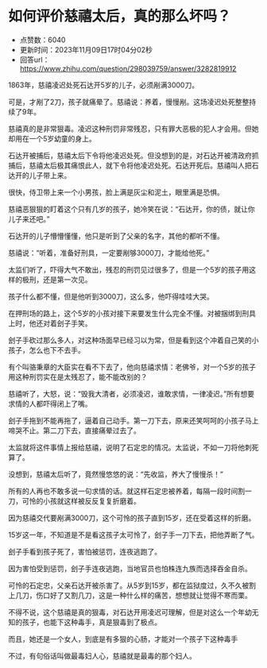 # 如何评价慈禧太后，真的那么坏吗？
- 点赞数：6040
- 更新时间：2023年11月09日17时04分02秒
- 回答url：https://www.zhihu.com/question/298039759/answer/3282819912
<body>
 <p data-pid="pHpAUehx">1863年，慈禧凌迟处死石达开5岁的儿子，必须剐满3000刀。</p>
 <p data-pid="92QvhX7p">可是，才剐了2刀，孩子就痛晕了。慈禧说：养着，慢慢剐。这场凌迟处死整整持续了9年。</p>
 <p data-pid="3ZYAZnWR">慈禧真的是非常狠毒。凌迟这种刑罚非常残忍，只有罪大恶极的犯人才会用。但她却用在一个5岁幼童的身上。</p>
 <p data-pid="nwpPRc2e">石达开被捕后，慈禧太后下令将他凌迟处死。但没想到的是，对石达开被清政府抓捕后，慈禧太后极其痛恨此人，就下令将他凌迟处死。石达开死后。慈禧叫人把石达开的儿子带上来。</p>
 <p data-pid="qka4buhY">很快，侍卫带上来一个小男孩，脸上满是灰尘和泥土，眼里满是恐惧。</p>
 <p data-pid="UOOaVUos">慈禧恶狠狠的盯着这个只有几岁的孩子，她冷笑在说：“石达开，你的债，就让你儿子来还吧。”</p>
 <p data-pid="I9Ilg4ta">石达开的儿子懵懵懂懂，他只是听到了父亲的名字，其他的都听不懂。</p>
 <p data-pid="hbquzOZT">慈禧说：“听着，准备好刑具，一定要剐够3000刀，才能给他死。”</p>
 <p data-pid="f2s8_1aj">太监们听了，吓得大气不敢出，残忍的刑罚见过很多了，但是一个5岁的孩子用这样的极刑，还是第一次见。</p>
 <p data-pid="T8DQhRnC">孩子什么都不懂，但是他听到3000刀，这么多，他吓得哇哇大哭。</p>
 <p data-pid="wILqswfS">在押刑场的路上，这个5岁的小孩对接下来要发生什么完全不懂。对被捆绑到刑具上时，他还对着刽子手笑。</p>
 <p data-pid="arr8FTx-">刽子手砍过那么多人，对这种场面早已经习以为常，但是看到这个冲着自己笑的小孩子，怎么也下不去手。</p>
 <p data-pid="875_tA9V">有个叫骆秉章的大臣实在看不下去了，他向慈禧求情：老佛爷，对一个5岁的孩子用这种刑罚实在是太残忍了，能不能改别的？</p>
 <p data-pid="MVMfjGjt">慈禧听了，大怒，说：“毁我大清者，必须凌迟，谁敢求情，一律凌迟。”所有想要求情的人都吓得闭上了嘴。</p>
 <p data-pid="El7D5Zdm">刽子手拖到不能再拖了，逼着自己动手。第一刀下去，原来还笑呵呵的小孩子马上啼哭不止。第二刀下去，直接痛晕过去了。</p>
 <p data-pid="tzw4L0wi">太监就将这件事情上报给慈禧，说明了石定忠的情况。太监说，不如一刀将他刺死算了。</p>
 <p data-pid="67YPiGLe">没想到，慈禧太后听了，竟然慢悠悠的说：“先收监，养大了慢慢杀！”</p>
 <p data-pid="cVMMhnCw">所有的人再也不敢多说一句求情的话。就这样石定忠被养着，每隔一段时间割一刀，可怜的小孩就这样被反反复复折磨着。</p>
 <p data-pid="QVqL-_CA">因为慈禧交代要剐满3000刀，这个可怜的孩子直到15岁，还在受着这样的折磨。</p>
 <p data-pid="3iGKcRTt">15岁这一年，不知道是不是看这孩子太可怜了，刽子手一刀下去，把他弄断了气。</p>
 <p data-pid="z0dwAPHV">刽子手看到孩子死了，害怕被惩罚，连夜逃跑了。</p>
 <p data-pid="qBh1aGQ7">因为害怕受到惩罚，刽子手连夜逃跑，当地官员也怕株连九族而选择吞金自杀。</p>
 <p data-pid="TfsgmgEZ">可怜的石定忠，父亲石达开被杀害了。从5岁到15岁，都在监狱度过，久不久被割上几刀，伤口好了又割几刀，这是一种什么样的痛苦，想想就让觉得不寒而栗。</p>
 <p data-pid="xCYP0arR">不得不说，这个慈禧是真的狠毒，对石达开用凌迟可理解，但是对这么一个年幼无知的孩子，也能下这种毒手，真是狠毒到了极点。</p>
 <p data-pid="XyXGk5Nx">而且，她还是一个女人，到底是有多狠的心肠，才能对一个孩子下这种毒手</p>
 <p data-pid="7NI-v50l">不过，有句俗话叫做最毒妇人心，慈禧就是最毒的那个妇人。</p>
</body>